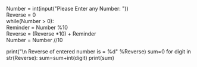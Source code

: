 Number = int(input("Please Enter any Number: "))    
Reverse = 0    
while(Number > 0):    
    Reminder = Number %10    
    Reverse = (Reverse *10) + Reminder    
    Number = Number //10    
     
print("\n Reverse of entered number is = %d" %Reverse)
sum=0
for digit in str(Reverse):
    sum=sum+int(digit)
print(sum)
